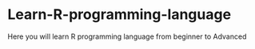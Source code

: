 # Learn-R-programming-language
Here you will learn R programming language from beginner to Advanced
